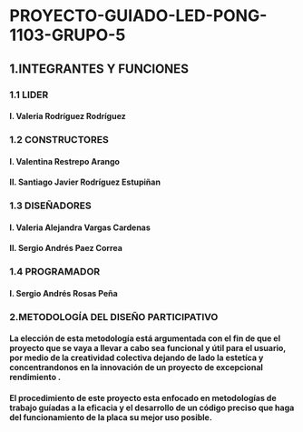# PROYECTO-GUIADO-LED-PONG-1103-GRUPO-5
## 1.INTEGRANTES Y FUNCIONES 

 ### 1.1 LIDER 
 
 #### I. Valeria Rodríguez Rodríguez
 
### 1.2 CONSTRUCTORES

 #### I. Valentina Restrepo Arango
 
  #### II. Santiago Javier Rodríguez Estupiñan 
 
### 1.3 DISEÑADORES

 #### I. Valeria Alejandra Vargas Cardenas  

 #### II. Sergio Andrés Paez Correa
 
### 1.4 PROGRAMADOR

  #### I. Sergio Andrés Rosas Peña

### 2.METODOLOGÍA DEL DISEÑO PARTICIPATIVO

#### La elección de esta metodología está argumentada con el fin de que el proyecto que se vaya a llevar a cabo sea funcional y útil para el usuario, por medio de la creatividad colectiva dejando  de lado la estetíca y concentrandonos en la innovación de un proyecto de excepcional rendimiento .
#### El procedimiento de este proyecto esta enfocado en metodologías de trabajo guíadas a la eficacia y el desarrollo de un código preciso que haga del funcionamiento de la placa su mejor uso posible.  




